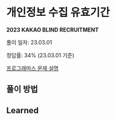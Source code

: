 # 개인정보 수집 유효기간

**2023 KAKAO BLIND RECRUITMENT**

풀이 일자: 23.03.01

정답률: 34% (23.03.01 기준)

[프로그래머스 문제 설명](https://school.programmers.co.kr/learn/courses/30/lessons/150370)


## 풀이 방법



## Learned
